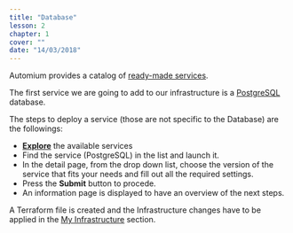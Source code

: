 ```yaml
---
title: "Database"
lesson: 2
chapter: 1
cover: ""
date: "14/03/2018"
---
```


Automium provides a catalog of [ready-made  services](/concepts/service).

The first service we are going to add to our infrastructure is a [PostgreSQL](https://www.postgresql.org/) database. 
  
The steps to deploy a service (those are not specific to the Database) are the followings:  
* [**Explore**](/concepts/explore) the available services  
* Find the service (PostgreSQL) in the list and launch it.
* In the detail page, from the drop down list, choose the version of the service that fits your needs and fill out all the required settings.
* Press the **Submit** button to procede.
* An information page is displayed to have an overview of the next steps.

A Terraform file is created and the Infrastructure changes have to be applied in the [My Infrastructure](infrastructure) section.